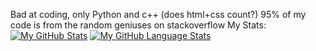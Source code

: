 Bad at coding, only Python and c++ (does html+css count?)
95% of my code is from the random geniuses on stackoverflow
My Stats:
[![My GitHub Stats](https://github-readme-stats.vercel.app/api/?username=hi-person&count_private=true&theme=tokyonight&showicons=true)]()
[![My GitHub Language Stats](https://github-readme-stats.vercel.app/api/top-langs/?username=hi-person&langs_count=5&theme=tokyonight)]()
<!---
hi-person/hi-person is a ✨ special ✨ repository because its `README.md` (this file) appears on your GitHub profile.
You can click the Preview link to take a look at your changes.
--->
